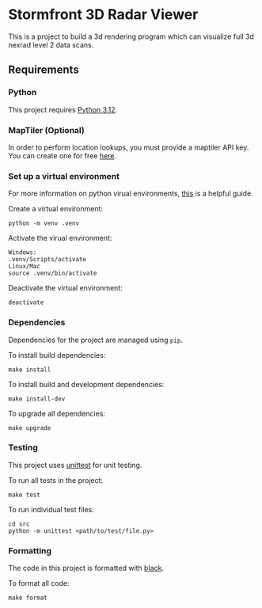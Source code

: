 # Stormfront 3D Radar Viewer

This is a project to build a 3d rendering program which can visualize full 3d nexrad level 2 data scans.

## Requirements

### Python

This project requires [Python 3.12](https://www.python.org/).

### MapTiler (Optional)

In order to perform location lookups, you must provide a maptiler
API key. You can create one for free [here](https://www.maptiler.com/).

### Set up a virtual environment

For more information on python virual environments, [this](https://realpython.com/python-virtual-environments-a-primer/) is a helpful guide.

Create a virtual environment:
```
python -m venv .venv
```
Activate the virual environment:
```
Windows:
.venv/Scripts/activate
Linux/Mac
source .venv/bin/activate
```
Deactivate the virtual environment:
```
deactivate
```
### Dependencies

Dependencies for the project are managed using `pip`.

To install build dependencies:
```
make install
```

To install build and development dependencies:
```
make install-dev
```

To upgrade all dependencies:
```
make upgrade
```

### Testing

This project uses [unittest](https://docs.python.org/3/library/unittest.html) for unit testing.

To run all tests in the project:
```
make test
```

To run individual test files:
```
cd src
python -m unittest <path/to/test/file.py>
```

### Formatting

The code in this project is formatted with [black](https://pypi.org/project/black/#description).

To format all code:
```
make format
```
